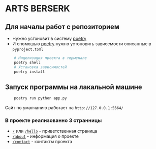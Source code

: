 # ARTS BERSERK

## Для началы работ с репозиторием 
* Нужно устоновит в систему [poetry](https://python-poetry.org "Системма контроля окружения")
* И спомошью [poetry](https://python-poetry.org "Системма контроля окружения") нужно устоновить зависемости описанные в `pyproject.toml`
```bash
    # Инцелизация проекта в терменале 
    poetry shell 
    # Установка зависимостей
    poetry install
```

## Запуск программы на лакальной машине
```bash
    poetry run python app.py
```
Сайт по умалчанию работает на `http://127.0.0.1:5564/`

### В проекте реализованно 3 странницы
* [`/`](http://127.0.0.1:5564/) или [`/hello`](http://127.0.0.1:5564/hello) - приветственная страница
* [`/about`](http://127.0.0.1:5564/about) - информация о проекте
* [`/contact`](http://127.0.0.1:5564/contact) - контакты проекта






